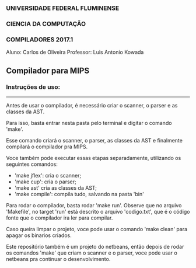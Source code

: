 ### UNIVERSIDADE FEDERAL FLUMINENSE
### CIENCIA DA COMPUTAÇÃO
### COMPILADORES 2017.1

Aluno: Carlos de Oliveira
Professor: Luis Antonio Kowada

## Compilador para MIPS

### Instruções de uso:
------------------

Antes de usar o compilador, é necessário criar o scanner, o parser e as classes da AST.

Para isso, basta entrar nesta pasta pelo terminal e digitar o comando 'make'.

Esse comando criará o scanner, o parser, as classes da AST e finalmente compilará o compilador pra MIPS.

Voce também pode executar essas etapas separadamente, utilizando os seguintes comandos:
- 'make jflex': cria o scanner;
- 'make cup': cria o parser;
- 'make ast' cria as classes da AST;
- 'make compile': compila tudo, salvando na pasta 'bin'

Para rodar o compilador, basta rodar 'make run'.
Observe que no arquivo 'Makefile', no target 'run' está descrito o arquivo 'codigo.txt', que é o
código fonte que o compilador ira ler para compilar.

Caso queira limpar o projeto, voce pode usar o comando 'make clean' para apagar os binarios criados.

Este repositório também é um projeto do netbeans, então depois de rodar os comandos 'make' que criam o scanner e o parser, voce pode usar o netbeans pra continuar o desenvolvimento.
